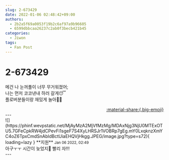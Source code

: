 ```yaml
---
slug: 2-673429
date: 2022-01-06 02:48:42+09:00
authors:
  - 2b2a5f69a0053f19b2c6af97a9b96605
  - 6599dbbcaa26237c2ab0f3becb421b45
categories:
  - Jiwon
tags:
  - Fan Post
---
```


# 2-673429

<div class="post-container" markdown="1">
<div class="content-container md-sidebar__scrollwrap" markdown="1">

메건 나 눈꺼풀이 너무 무거워졌어;<br>나는 먼저 코코낸내 하러 갈게😴<br>플로버분들이랑 재밌게 놀아👋👋

</div>
</div>

<div style="text-align: right;" markdown="1">
<a href="https://weverse.io/fromis9/fanpost/2-673429" style="text-align: right;">:material-share:{.big-emoji}</a>
</div>
---

<div class="comments-container md-sidebar__scrollwrap" markdown="1">
<div class="comment" markdown="1">
<div class='id-container' markdown="1">
![](https://phinf.wevpstatic.net/MjAyMzA2MjVfMzMg/MDAxNjg3NjU0MTExOTU5.7GFeCpkRW4jdCPevFi1sgeF7S4XyLHRSJr1VOBRp7gEg.mY0LxqknzXmYC4oZ6TpxCmdSnAbldBctUiaEHQVjHkgg.JPEG/image.jpg?type=s72){ loading=lazy }
**<span class="artist">지원</span>** <small>Jan 06 2022, 02:49</small><br>
</div>
<div class='comment-body' markdown="1">
아구ㅜㅜ 시간이 늦었지🥲 빨리 자!!! 
</div>
</div>
</div>
---
